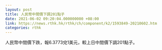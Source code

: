 ```yaml
---
layout: post
title: 人民幣中間價下調201點子
date: 2021-06-02 09:20:04.000000000 +08:00
link: https://news.rthk.hk/rthk/ch/component/k2/1593849-20210602.htm
categories: rthk
---
```


人民幣中間價下跌，報6.3773兌1美元，較上日中間價下調201點子。
